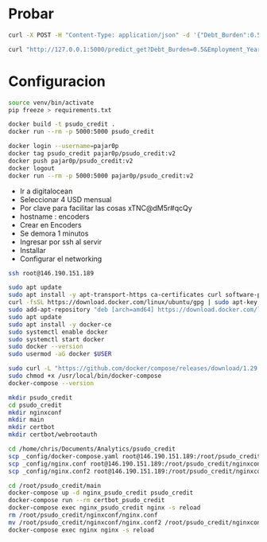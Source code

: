 # Probar

```bash
curl -X POST -H "Content-Type: application/json" -d '{"Debt_Burden":0.5, "Employment_Years":5, "Income":60000, "Loan_Amount":200000, "Age":30}' http://127.0.0.1:5000/predict_post
```

```bash
curl "http://127.0.0.1:5000/predict_get?Debt_Burden=0.5&Employment_Years=5&Income=60000&Loan_Amount=200000&Age=30"
```

# Configuracion

```bash
source venv/bin/activate
pip freeze > requirements.txt
```

```bash
docker build -t psudo_credit .
docker run --rm -p 5000:5000 psudo_credit
```

```bash
docker login --username=pajar0p
docker tag psudo_credit pajar0p/psudo_credit:v2
docker push pajar0p/psudo_credit:v2
docker logout
docker run --rm -p 5000:5000 pajar0p/psudo_credit:v2
```

* Ir a digitalocean
* Seleccionar 4 USD mensual
* Por clave para facilitar las cosas xTNC@dM5r#qcQy
* hostname : encoders
* Crear en Encoders
* Se demora 1 minutos
* Ingresar por ssh al servir
* Installar 
* Configurar el networking




```bash
ssh root@146.190.151.189
```

```bash
sudo apt update
sudo apt install -y apt-transport-https ca-certificates curl software-properties-common
curl -fsSL https://download.docker.com/linux/ubuntu/gpg | sudo apt-key add -
sudo add-apt-repository "deb [arch=amd64] https://download.docker.com/linux/ubuntu $(lsb_release -cs) stable"
sudo apt update
sudo apt install -y docker-ce
sudo systemctl enable docker
sudo systemctl start docker
sudo docker --version
sudo usermod -aG docker $USER
```


```bash
sudo curl -L "https://github.com/docker/compose/releases/download/1.29.2/docker-compose-$(uname -s)-$(uname -m)" -o /usr/local/bin/docker-compose
sudo chmod +x /usr/local/bin/docker-compose
docker-compose --version
```

```bash
mkdir psudo_credit
cd psudo_credit
mkdir nginxconf
mkdir main
mkdir certbot
mkdir certbot/webrootauth
```

```bash
cd /home/chris/Documents/Analytics/psudo_credit
scp _config/docker-compose.yaml root@146.190.151.189:/root/psudo_credit/main/
scp _config/nginx.conf root@146.190.151.189:/root/psudo_credit/nginxconf/
scp _config/nginx.conf2 root@146.190.151.189:/root/psudo_credit/nginxconf/

```


```bash
cd /root/psudo_credit/main
docker-compose up -d nginx_psudo_credit psudo_credit
docker-compose run --rm certbot_psudo_credit
docker-compose exec nginx_psudo_credit nginx -s reload
rm /root/psudo_credit/nginxconf/nginx.conf
mv /root/psudo_credit/nginxconf/nginx.conf2 /root/psudo_credit/nginxconf/nginx.conf
docker-compose exec nginx nginx -s reload
```

